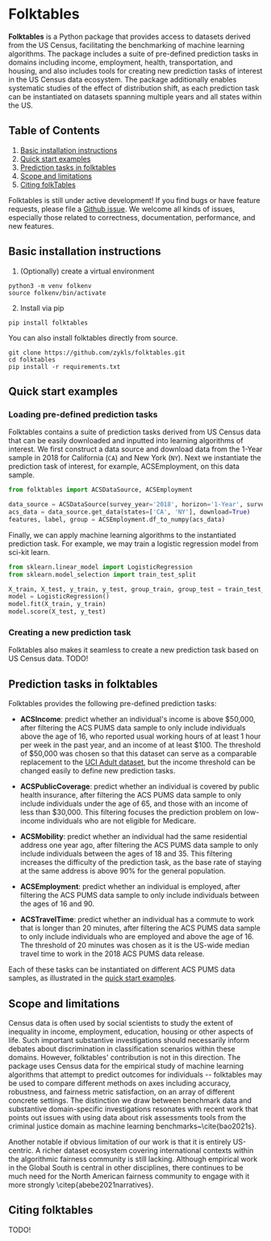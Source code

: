 # Folktables

**Folktables** is a Python package that provides access to datasets derived from the US Census, facilitating the benchmarking of machine learning algorithms. The package includes a suite of pre-defined prediction tasks in domains including income, employment, health, transportation, and housing, and also includes tools for creating new prediction tasks of interest in the US Census data ecosystem. The package additionally enables systematic studies of the effect of distribution shift, as each prediction task can be instantiated on datasets spanning multiple years and all states within the US.


## Table of Contents
1. [Basic installation instructions](#basic-installation-instructions)
2. [Quick start examples](#quick-start-examples)
3. [Prediction tasks in folktables](#prediction-tasks-in-folktables)
5. [Scope and limitations](#scope-and-limitations)
6. [Citing folkTables](#citing-folktables)

Folktables is still under active development! If you find bugs or have feature
requests, please file a
[Github issue](https://github.com/zykls/folktables/issues). 
We welcome all kinds of issues, especially those related to correctness, documentation, performance, and new features.


## Basic installation instructions
1. (Optionally) create a virtual environment
```
python3 -m venv folkenv
source folkenv/bin/activate
```
2. Install via pip
```
pip install folktables
```
You can also install folktables directly from source.
```
git clone https://github.com/zykls/folktables.git
cd folktables
pip install -r requirements.txt
```


## Quick start examples
### Loading pre-defined prediction tasks
Folktables contains a suite of prediction tasks derived from US Census data that can be easily downloaded and inputted into learning algorithms of interest. 
We first construct a data source and download data from the 1-Year sample in
2018 for California (`CA`) and New York (`NY`). Next we instantiate the
prediction task of interest, for example, ACSEmployment, on this data sample.
```py
from folktables import ACSDataSource, ACSEmployment

data_source = ACSDataSource(survey_year='2018', horizon='1-Year', survey='person')
acs_data = data_source.get_data(states=['CA', 'NY'], download=True)
features, label, group = ACSEmployment.df_to_numpy(acs_data)
```
Finally, we can apply machine learning algorithms to the instantiated prediction task. For example, we may train a logistic regression model from sci-kit learn.
```py
from sklearn.linear_model import LogisticRegression
from sklearn.model_selection import train_test_split

X_train, X_test, y_train, y_test, group_train, group_test = train_test_split(features, label, group, test_size=0.2, random_state=0)
model = LogisticRegression()
model.fit(X_train, y_train)
model.score(X_test, y_test)
```

### Creating a new prediction task
Folktables also makes it seamless to create a new prediction task based on US Census data.
TODO!

## Prediction tasks in folktables
Folktables provides the following pre-defined prediction tasks:

- **ACSIncome**: predict whether an individual's income is above \$50,000, after filtering the ACS PUMS data sample to only include individuals above the age of 16, who reported usual working hours of at least 1 hour per week in the past year, and an income of at least \$100. The threshold of \$50,000 was chosen so that this dataset can serve as a comparable replacement to the [UCI Adult dataset](https://archive.ics.uci.edu/ml/datasets/adult), but the income threshold can be changed easily to define new prediction tasks. 

- **ACSPublicCoverage**: predict whether an individual is covered by public health insurance, after filtering the ACS PUMS data sample to only include individuals under the age of 65, and those with an income of less than \$30,000. This filtering focuses the prediction problem on low-income individuals who are not eligible for Medicare.

- **ACSMobility**: predict whether an individual had the same residential address one year ago, after filtering the ACS PUMS data sample to only include individuals between the ages of 18 and 35. This filtering increases the difficulty of the prediction task, as the base rate of staying at the same address is above 90\% for the general population. 

- **ACSEmployment**: predict whether an individual is employed, after filtering the ACS PUMS data sample to only include individuals between the ages of 16 and 90. 

- **ACSTravelTime**: predict whether an individual has a commute to work that is longer than 20 minutes, after filtering the ACS PUMS data sample to only include individuals who are employed and above the age of 16. The threshold of 20 minutes was chosen as it is the US-wide median travel time to work  in the 2018 ACS PUMS data release.

Each of these tasks can be instantiated on different ACS PUMS data samples, as illustrated in the [quick start examples](#quick-start-examples).



## Scope and limitations
Census data is often used by social scientists to study the extent of inequality in income, employment, education, housing or other aspects of life. Such important substantive investigations should necessarily inform debates about discrimination in classification scenarios within these domains. However, folktables' contribution is not in this direction. The package uses Census data for the empirical study of machine learning algorithms that attempt to predict outcomes for individuals -- folktables may be used to compare different methods on axes including accuracy, robustness, and fairness metric satisfaction, on an array of different concrete settings. The distinction we draw between benchmark data and substantive domain-specific investigations resonates with recent work that points out issues with using data about risk assessments tools from the criminal justice domain as machine learning benchmarks~\cite{bao2021s}.

Another notable if obvious limitation of our work is that it is entirely US-centric. A richer dataset ecosystem covering international contexts within the algorithmic fairness community is still lacking. Although empirical work in the Global South is central in other disciplines, there continues to be much need for the North American fairness community to engage with it more strongly \citep{abebe2021narratives}.


## Citing folktables
TODO!
